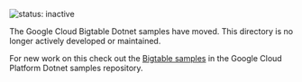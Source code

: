 ![status: inactive](https://img.shields.io/badge/status-inactive-red.svg)

The Google Cloud Bigtable Dotnet samples have moved. This directory is no
longer actively developed or maintained.

For new work on this check out the
[Bigtable samples](https://github.com/GoogleCloudPlatform/dotnet-docs-samples/tree/master/bigtable/api)
in the Google Cloud Platform Dotnet samples repository.
